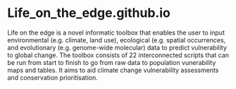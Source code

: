 # Life_on_the_edge.github.io

Life on the edge is a novel informatic toolbox that enables the user to input environmental (e.g. climate, land use), ecological (e.g. spatial occurrences, and evolutionary (e.g. genome-wide molecular) data to predict vulnerability to global change. The toolbox consists of 22 interconnected scripts that can be run from start to finish to go from raw data to population vunerability maps and tables. It aims to aid climate change vulnerability assessments and conservation prioritisation.



